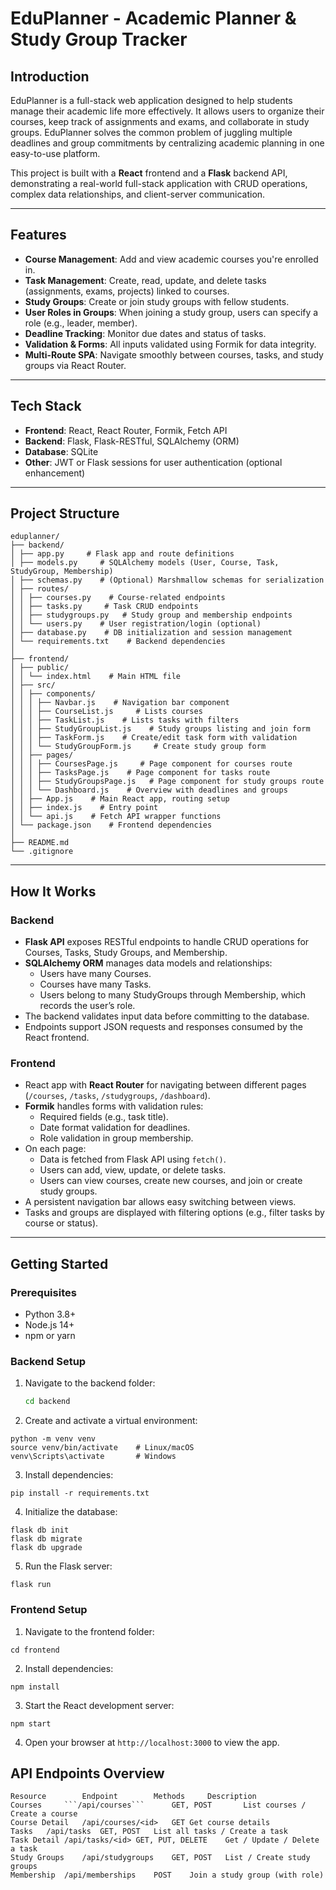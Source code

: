 # EduPlanner - Academic Planner & Study Group Tracker

## Introduction

EduPlanner is a full-stack web application designed to help students manage their academic life more effectively. It allows users to organize their courses, keep track of assignments and exams, and collaborate in study groups. EduPlanner solves the common problem of juggling multiple deadlines and group commitments by centralizing academic planning in one easy-to-use platform.

This project is built with a **React** frontend and a **Flask** backend API, demonstrating a real-world full-stack application with CRUD operations, complex data relationships, and client-server communication.

---

## Features

- **Course Management**: Add and view academic courses you're enrolled in.
- **Task Management**: Create, read, update, and delete tasks (assignments, exams, projects) linked to courses.
- **Study Groups**: Create or join study groups with fellow students.
- **User Roles in Groups**: When joining a study group, users can specify a role (e.g., leader, member).
- **Deadline Tracking**: Monitor due dates and status of tasks.
- **Validation & Forms**: All inputs validated using Formik for data integrity.
- **Multi-Route SPA**: Navigate smoothly between courses, tasks, and study groups via React Router.

---

## Tech Stack

- **Frontend**: React, React Router, Formik, Fetch API
- **Backend**: Flask, Flask-RESTful, SQLAlchemy (ORM)
- **Database**: SQLite
- **Other**: JWT or Flask sessions for user authentication (optional enhancement)

---

## Project Structure

```
eduplanner/
├── backend/
│ ├── app.py     # Flask app and route definitions
│ ├── models.py     # SQLAlchemy models (User, Course, Task, StudyGroup, Membership)
│ ├── schemas.py    # (Optional) Marshmallow schemas for serialization
│ ├── routes/
│ │ ├── courses.py    # Course-related endpoints
│ │ ├── tasks.py     # Task CRUD endpoints
│ │ ├── studygroups.py   # Study group and membership endpoints
│ │ └── users.py    # User registration/login (optional)
│ ├── database.py    # DB initialization and session management
│ └── requirements.txt    # Backend dependencies
│
├── frontend/
│ ├── public/
│ │ └── index.html    # Main HTML file
│ ├── src/
│ │ ├── components/
│ │ │ ├── Navbar.js    # Navigation bar component
│ │ │ ├── CourseList.js     # Lists courses
│ │ │ ├── TaskList.js    # Lists tasks with filters
│ │ │ ├── StudyGroupList.js    # Study groups listing and join form
│ │ │ ├── TaskForm.js    # Create/edit task form with validation
│ │ │ └── StudyGroupForm.js     # Create study group form
│ │ ├── pages/
│ │ │ ├── CoursesPage.js     # Page component for courses route
│ │ │ ├── TasksPage.js    # Page component for tasks route
│ │ │ ├── StudyGroupsPage.js   # Page component for study groups route
│ │ │ └── Dashboard.js    # Overview with deadlines and groups
│ │ ├── App.js    # Main React app, routing setup
│ │ ├── index.js    # Entry point
│ │ └── api.js    # Fetch API wrapper functions
│ └── package.json    # Frontend dependencies
│
├── README.md 
└── .gitignore
```

---

## How It Works

### Backend

- **Flask API** exposes RESTful endpoints to handle CRUD operations for Courses, Tasks, Study Groups, and Membership.
- **SQLAlchemy ORM** manages data models and relationships:
  - Users have many Courses.
  - Courses have many Tasks.
  - Users belong to many StudyGroups through Membership, which records the user’s role.
- The backend validates input data before committing to the database.
- Endpoints support JSON requests and responses consumed by the React frontend.

### Frontend

- React app with **React Router** for navigating between different pages (`/courses`, `/tasks`, `/studygroups`, `/dashboard`).
- **Formik** handles forms with validation rules:
  - Required fields (e.g., task title).
  - Date format validation for deadlines.
  - Role validation in group membership.
- On each page:
  - Data is fetched from Flask API using `fetch()`.
  - Users can add, view, update, or delete tasks.
  - Users can view courses, create new courses, and join or create study groups.
- A persistent navigation bar allows easy switching between views.
- Tasks and groups are displayed with filtering options (e.g., filter tasks by course or status).

---

## Getting Started

### Prerequisites

- Python 3.8+
- Node.js 14+
- npm or yarn

### Backend Setup

1. Navigate to the backend folder:
   ```bash
   cd backend

2. Create and activate a virtual environment:
```
python -m venv venv
source venv/bin/activate    # Linux/macOS
venv\Scripts\activate       # Windows
```

3. Install dependencies:
```
pip install -r requirements.txt
```

4. Initialize the database:
```
flask db init
flask db migrate
flask db upgrade
```

5. Run the Flask server:
```
flask run
```

### Frontend Setup

1. Navigate to the frontend folder:
```
cd frontend
```

2. Install dependencies:
```
npm install
```

3. Start the React development server:
```
npm start
```

4. Open your browser at ```http://localhost:3000``` to view the app.

## API Endpoints Overview

```
Resource	    Endpoint	    Methods	    Description
Courses	    ```/api/courses```	    GET, POST	    List courses / Create a course
Course Detail	/api/courses/<id>	GET	Get course details
Tasks	/api/tasks	GET, POST	List all tasks / Create a task
Task Detail	/api/tasks/<id>	GET, PUT, DELETE	Get / Update / Delete a task
Study Groups	/api/studygroups	GET, POST	List / Create study groups
Membership	/api/memberships	POST	Join a study group (with role)
```